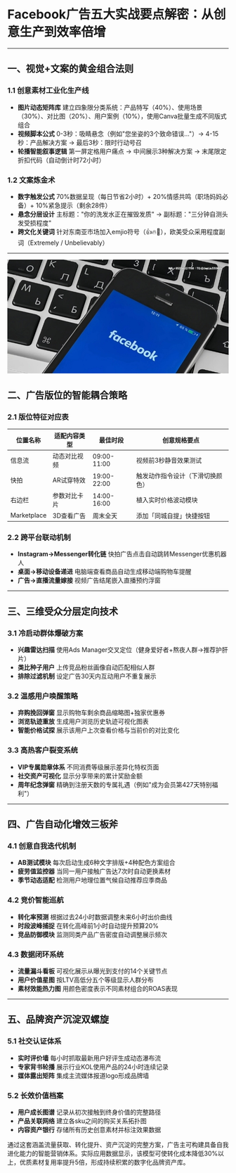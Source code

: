
# Facebook广告五大实战要点解密：从创意生产到效率倍增

---

## 一、视觉+文案的黄金组合法则
### 1.1 创意素材工业化生产线
- **图片动态矩阵库**
  建立四象限分类系统：产品特写（40%）、使用场景（30%）、对比图（20%）、用户案例（10%），使用Canva批量生成不同版式组合
- **视频脚本公式**
  0-3秒：吸睛悬念（例如"您坐姿的3个致命错误..."）→ 4-15秒：产品解决方案 → 最后3秒：限时行动号召
- **轮播智能叙事逻辑**
  第一屏定格用户痛点 → 中间展示3种解决方案 → 末尾限定折扣代码（自动倒计时72小时）

### 1.2 文案炼金术
- **数字触发公式**
  70%数据呈现（每日节省2小时）+ 20%情感共鸣（职场妈妈必备）+ 10%紧急提示（剩余28件）
- **悬念分层设计**
  主标题："你的洗发水正在摧毁发质" → 副标题："三分钟自测头发受损程度"
- **跨文化关键词**
  针对东南亚市场加入emjio符号（👍🔥💯），欧美受众采用程度副词（Extremely / Unbelievably）

---
![替代文字](微信图片_20250331113112.jpg)
## 二、广告版位的智能耦合策略
### 2.1 版位特征对应表
| 位置名称 | 适配内容类型 | 最佳时段 | 创意规格要点 | 
|---------|-------------|----------|------------|
|信息流|动态对比视频|09:00-11:00|视频前3秒静音效果测试|
|快拍|AR试穿特效|19:00-22:00|触发动作指令设计（下滑切换颜色）|
|右边栏|参数对比卡片|14:00-16:00|植入实时价格波动模块|
|Marketplace|3D查看广告|周末全天|添加「同城自提」快捷按钮|

### 2.2 跨平台联动机制
- **Instagram→Messenger转化链**
  快拍广告点击自动跳转Messenger优惠机器人
- **桌面→移动设备递进**
  电脑端查看商品自动生成移动端购物车提醒
- **广告→直播流量嫁接**
  视频广告结尾嵌入直播预约浮窗

---

## 三、三维受众分层定向技术
### 3.1 冷启动群体爆破方案
- **兴趣雷达扫描**
  使用Ads Manager交叉定位（健身爱好者+熬夜人群→推荐护肝片）
- **类比种子用户**
  上传竞品粉丝画像自动匹配相似人群
- **排除过滤机制**
  设定广告30天内互动用户不重复展示

### 3.2 温感用户唤醒策略
- **弃购挽回弹窗**
  显示购物车剩余商品缩略图+独家优惠券
- **浏览轨迹重放**
  生成用户浏览历史轨迹可视化图表
- **智能价格试探**
  展示该用户上次查看价格与当前价的对比变化

### 3.3 高热客户裂变系统
- **VIP专属勋章体系**
  不同消费等级展示差异化特权页面
- **社交资产可视化**
  显示分享带来的累计奖励金额
- **周年纪念弹窗**
  精确到注册天数的专属礼遇（例如"成为会员第427天特别福利"）

---

## 四、广告自动化增效三板斧
### 4.1 创意自我迭代机制
- **AB测试模块**
  每次启动生成6种文字排版+4种配色方案组合
- **疲劳值监控器**
  当同一用户接触广告达7次时自动更换素材
- **季节动态适配**
  检测用户地理位置气候自动推荐应季商品

### 4.2 竞价智能巡航
- **转化率预测**
  根据过去24小时数据调整未来6小时出价曲线
- **时段波峰捕捉**
  在转化高峰前1小时自动提升预算20%
- **竞品防御模块**
  监测同类产品广告密度自动调整展示频次

### 4.3 数据闭环系统
- **流量漏斗看板**
  可视化展示从曝光到支付的14个关键节点 
- **用户价值星图**
  按LTV高低分五个等级显示人群分布
- **素材效能热力图**
  用颜色密度表示不同素材组合的ROAS表现

---

## 五、品牌资产沉淀双螺旋
### 5.1 社交认证体系
- **实时评价墙**
  每小时抓取最新用户好评生成动态瀑布流
- **专家背书轮播**
  展示行业KOL使用产品的24小时连续记录
- **媒体露出矩阵**
  集成主流媒体报道logo形成品牌墙

### 5.2 长效价值档案
- **用户成长图谱**
  记录从初次接触到终身价值的完整路径
- **产品关联网络**
  建立各sku之间的购买关系拓扑图
- **内容资产银行**
  存储所有历史创意素材并标注效果数据

通过这套涵盖流量获取、转化提升、资产沉淀的完整方案，广告主可构建具备自我进化能力的智能营销体系。实际应用数据显示，该模型可使转化成本降低30%以上，优质素材复用率提升5倍，形成持续积累的数字化品牌资产库。
